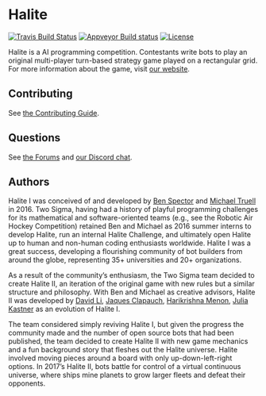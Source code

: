 # Halite

[![Travis Build Status](https://travis-ci.com/HaliteChallenge/Halite-III-Internal.svg?token=pSKmDxrtsEqWauNf11Hq&branch=master)](https://travis-ci.com/HaliteChallenge/Halite-III-Internal)
[![Appveyor Build status](https://ci.appveyor.com/api/projects/status/yfjnkbkso6rr9lfr?svg=true)](https://ci.appveyor.com/project/Halite/halite-ii-kpb3g)
[![License](https://img.shields.io/badge/license-MIT-blue.svg)](https://raw.githubusercontent.com/HaliteChallenge/Halite/master/LICENSE)

Halite is a AI programming competition. Contestants write bots to play an original multi-player turn-based strategy game played on a rectangular grid. For more information about the game, visit [our website](http://halite.io).

## Contributing

See [the Contributing Guide](CONTRIBUTING.md).

## Questions

See [the Forums](http://forums.halite.io) and [our Discord chat](https://discordapp.com/invite/rbVDB4n).

## Authors

Halite I was conceived of and developed by [Ben Spector](https://github.com/Sydriax) and [Michael Truell](https://github.com/truell20) in 2016. Two Sigma, having had a history of playful programming challenges for its mathematical and software-oriented teams (e.g., see the Robotic Air Hockey Competition) retained Ben and Michael as 2016 summer interns to develop Halite, run an internal Halite Challenge, and ultimately open Halite up to human and non-human coding enthusiasts worldwide. Halite I was a great success, developing a flourishing community of bot builders from around the globe, representing 35+ universities and 20+ organizations.

As a result of the community’s enthusiasm, the Two Sigma team decided to create Halite II, an iteration of the original game with new rules but a similar structure and philosophy. With Ben and Michael as creative advisors, Halite II was developed by [David Li](https://github.com/lidavidm), [Jaques Clapauch](https://github.com/j-clap), [Harikrishna Menon](https://github.com/harikmenon), [Julia Kastner](https://github.com/julskast) as an evolution of Halite I. 

The team considered simply reviving Halite I, but given the progress the community made and the number of open source bots that had been published, the team decided to create Halite II with new game mechanics and a fun background story that fleshes out the Halite universe. Halite involved moving pieces around a board with only up-down-left-right options. In 2017’s Halite II, bots battle for control of a virtual continuous universe, where ships mine planets to grow larger fleets and defeat their opponents.
